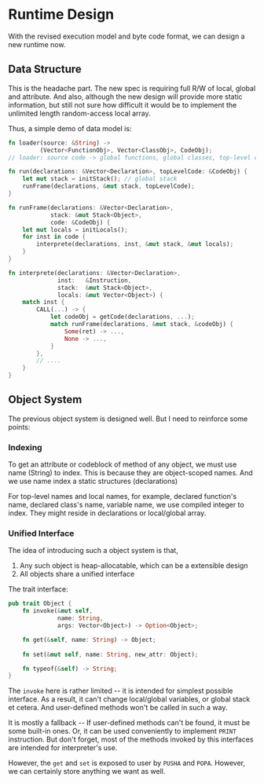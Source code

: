 # Runtime Design

With the revised execution model and byte code format, we can design a new runtime now.

## Data Structure
This is the headache part. The new spec is requiring full R/W of local, global and attribute. And also, although the new design will provide more static information, but still not sure how difficult it would be to implement the unlimited length random-access local array.

Thus, a simple demo of data model is:

```rust
fn loader(source: &String) ->
         (Vector<FunctionObj>, Vector<ClassObj>, CodeObj);
// loader: source code -> global functions, global classes, top-level codeblock

fn run(declarations: &Vector<Declaration>, topLevelCode: &CodeObj) {
    let mut stack = initStack(); // global stack
    runFrame(declarations, &mut stack, topLevelCode);
}

fn runFrame(declarations: &Vector<Declaration>,
            stack: &mut Stack<Object>,
            code: &CodeObj) {
    let mut locals = initLocals();
    for inst in code {
        interprete(declarations, inst, &mut stack, &mut locals);
    }
}

fn interprete(declarations: &Vector<Declaration>,
              inst:   &Instruction,
              stack:  &mut Stack<Object>,
              locals: &mut Vector<Object>) {
    match inst {
        CALL(...) -> {
            let codeObj = getCode(declarations, ...);
            match runFrame(declarations, &mut stack, &codeObj) {
                Some(ret) -> ...,
                None -> ...,
            }
        },
        // ....
    }
}

```

## Object System
The previous object system is designed well. But I need to reinforce some points:

### Indexing
To get an attribute or codeblock of method of any object, we must use name (String) to index. This is because they are object-scoped names. And we use name index a static structures (declarations)

For top-level names and local names, for example, declared function's name, declared class's name, variable name, we use compiled integer to index. They might reside in declarations or local/global array.

### Unified Interface
The idea of introducing such a object system is that,

1. Any such object is heap-allocatable, which can be a extensible design
2. All objects share a unified interface

The trait interface:


```rust
pub trait Object {
    fn invoke(&mut self,
              name: String,
              args: Vector<Object>) -> Option<Object>;

    fn get(&self, name: String) -> Object;
    
    fn set(&mut self, name: String, new_attr: Object);

    fn typeof(&self) -> String;
}
```

The `invoke` here is rather limited -- it is intended for simplest possible interface. As a result, it can't change local/global variables, or global stack et cetera. And user-defined methods won't be called in such a way.

It is mostly a fallback -- If user-defined methods can't be found, it must be some built-in ones. Or, it can be used conveniently to implement `PRINT` instruction. But don't forget, most of the methods invoked by this interfaces are intended for interpreter's use.

However, the `get` and `set` is exposed to user by `PUSHA` and `POPA`. However, we can certainly store anything we want as well.





